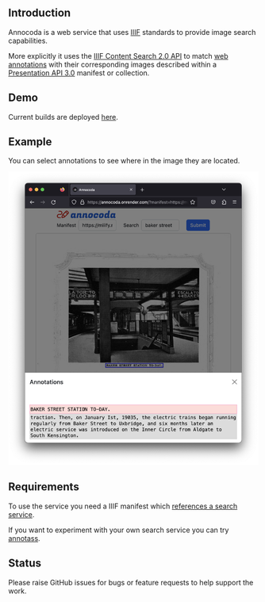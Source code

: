 
## Introduction

Annocoda is a web service that uses [IIIF](https://iiif.io/) standards to provide image search capabilities. 

More explicitly it uses the [IIIF Content Search 2.0 API](https://iiif.io/api/search/2.0/) to match [web annotations](https://www.w3.org/TR/annotation-model/) with their corresponding images described within a [Presentation API 3.0](https://iiif.io/api/presentation/3.0/) manifest or collection.

## Demo

Current builds are deployed [here](https://annocoda.onrender.com/).

## Example

You can select annotations to see where in the image they are located.

![screenshot](./assets/screenshot.png)



## Requirements

To use the service you need a IIIF manifest which [references a search service](https://iiif.io/api/search/2.0/#3-declaring-services). 

If you want to experiment with your own search service you can try [annotass](https://github.com/jptmoore/annotass).

## Status

Please raise GitHub issues for bugs or feature requests to help support the work.